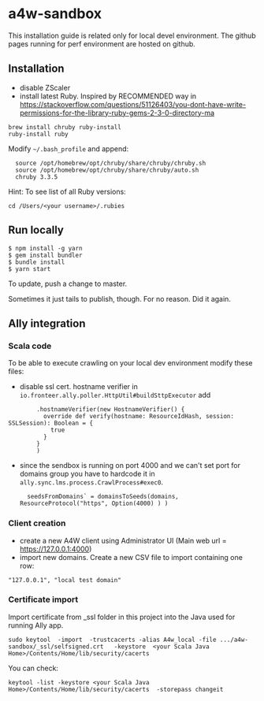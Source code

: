 # a4w-sandbox
This installation guide is related only for local devel environment. The github pages running for perf environment are
hosted on github. 

## Installation
- disable ZScaler
- install latest Ruby. Inspired by RECOMMENDED way in https://stackoverflow.com/questions/51126403/you-dont-have-write-permissions-for-the-library-ruby-gems-2-3-0-directory-ma
```
brew install chruby ruby-install
ruby-install ruby
``` 
Modify `~/.bash_profile` and append: 
```
  source /opt/homebrew/opt/chruby/share/chruby/chruby.sh
  source /opt/homebrew/opt/chruby/share/chruby/auto.sh
  chruby 3.3.5
```
Hint: To see list of all Ruby versions:
```
cd /Users/<your username>/.rubies
```

## Run locally
```
$ npm install -g yarn
$ gem install bundler
$ bundle install
$ yarn start
```

To update, push a change to master.

Sometimes it just tails to publish, though. For no reason. Did it again.

## Ally integration
### Scala code
To be able to execute crawling on your local dev environment modify these files:
- disable ssl cert. hostname verifier in `io.fronteer.ally.poller.HttpUtil#buildSttpExecutor` add
```
        .hostnameVerifier(new HostnameVerifier() {
          override def verify(hostname: ResourceIdHash, session: SSLSession): Boolean = {
            true
          }
        }
        )
```
- since the sendbox is running on port 4000 and we can't set port for domains group you have to hardcode it in
  `ally.sync.lms.process.CrawlProcess#exec0`. 
   ```
     seedsFromDomains` = domainsToSeeds(domains, ResourceProtocol("https", Option(4000) ) )
  ```

### Client creation
- create a new A4W client using Administrator UI (Main web url = https://127.0.0.1:4000)
- import new domains. Create a new CSV file to import containing one row:
```
"127.0.0.1", "local test domain"
```

### Certificate import
Import certificate from _ssl folder in this project into the Java used for running Ally app. 
```
sudo keytool  -import  -trustcacerts -alias A4w_local -file .../a4w-sandbox/_ssl/selfsigned.crt   -keystore  <your Scala Java Home>/Contents/Home/lib/security/cacerts
```
You can check:
```
keytool -list -keystore <your Scala Java Home>/Contents/Home/lib/security/cacerts  -storepass changeit
```

